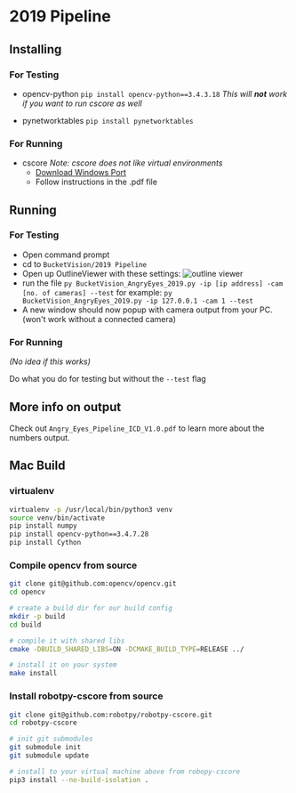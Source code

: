 # 2019 Pipeline

## Installing

### For Testing
  * opencv-python
  `pip install opencv-python==3.4.3.18`
    *This will **not** work if you want to run cscore as well*

  * pynetworktables
  `pip install pynetworktables`

### For Running
  * cscore
    *Note: cscore does not like virtual environments*
    - [Download Windows Port](https://github.com/pixelfelon/robotpy-cscore/releases/latest)
    - Follow instructions in the .pdf file

## Running

### For Testing

* Open command prompt
* cd to `BucketVision/2019 Pipeline`
* Open up OutlineViewer with these settings:
  ![outline viewer](https://i.imgur.com/Jmq1ZRy.png)
* run the file
  `py BucketVision_AngryEyes_2019.py -ip [ip address] -cam [no. of cameras] --test`
  for example:
  `py BucketVision_AngryEyes_2019.py -ip 127.0.0.1 -cam 1 --test`
* A new window should now popup with camera output from your PC. (won't work without a connected camera)

### For Running

*(No idea if this works)*

Do what you do for testing but without the `--test` flag

## More info on output

Check out `Angry_Eyes_Pipeline_ICD_V1.0.pdf` to learn more about the numbers output.

## Mac Build

### virtualenv

```bash
virtualenv -p /usr/local/bin/python3 venv
source venv/bin/activate
pip install numpy
pip install opencv-python==3.4.7.28
pip install Cython
```

### Compile opencv from source

```bash
git clone git@github.com:opencv/opencv.git
cd opencv

# create a build dir for our build config
mkdir -p build
cd build

# compile it with shared libs
cmake -DBUILD_SHARED_LIBS=ON -DCMAKE_BUILD_TYPE=RELEASE ../

# install it on your system
make install
```

### Install robotpy-cscore from source
```bash
git clone git@github.com:robotpy/robotpy-cscore.git
cd robotpy-cscore

# init git submodules
git submodule init
git submodule update

# install to your virtual machine above from robopy-cscore
pip3 install --no-build-isolation .
```

